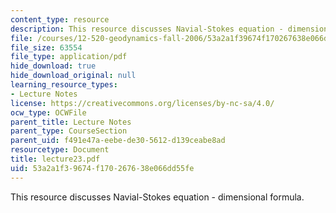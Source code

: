 ```yaml
---
content_type: resource
description: This resource discusses Navial-Stokes equation - dimensional formula.
file: /courses/12-520-geodynamics-fall-2006/53a2a1f39674f170267638e066dd55fe_lecture23.pdf
file_size: 63554
file_type: application/pdf
hide_download: true
hide_download_original: null
learning_resource_types:
- Lecture Notes
license: https://creativecommons.org/licenses/by-nc-sa/4.0/
ocw_type: OCWFile
parent_title: Lecture Notes
parent_type: CourseSection
parent_uid: f491e47a-eebe-de30-5612-d139ceabe8ad
resourcetype: Document
title: lecture23.pdf
uid: 53a2a1f3-9674-f170-2676-38e066dd55fe
---
```

This resource discusses Navial-Stokes equation - dimensional formula.